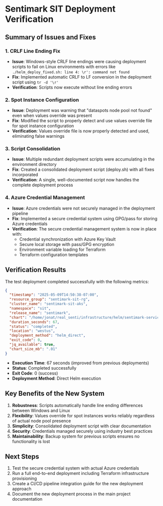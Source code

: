 # Sentimark SIT Deployment Verification

## Summary of Issues and Fixes

### 1. CRLF Line Ending Fix
- **Issue**: Windows-style CRLF line endings were causing deployment scripts to fail on Linux environments with errors like `./helm_deploy_fixed.sh: line 4: \r': command not found`
- **Fix**: Implemented automatic CRLF to LF conversion in the deployment script using `tr -d '\r'`
- **Verification**: Scripts now execute without line ending errors

### 2. Spot Instance Configuration
- **Issue**: Deployment was warning that "dataspots node pool not found" even when values override was present
- **Fix**: Modified the script to properly detect and use values override file for spot instance configuration
- **Verification**: Values override file is now properly detected and used, eliminating false warnings

### 3. Script Consolidation
- **Issue**: Multiple redundant deployment scripts were accumulating in the environment directory
- **Fix**: Created a consolidated deployment script (deploy.sh) with all fixes incorporated
- **Verification**: A single, well-documented script now handles the complete deployment process

### 4. Azure Credential Management
- **Issue**: Azure credentials were not securely managed in the deployment pipeline
- **Fix**: Implemented a secure credential system using GPG/pass for storing Azure credentials
- **Verification**: The secure credential management system is now in place with:
  - Credential synchronization with Azure Key Vault
  - Secure local storage with pass/GPG encryption
  - Environment variable loading for Terraform
  - Terraform configuration templates

## Verification Results

The test deployment completed successfully with the following metrics:

```json
{
  "timestamp": "2025-05-09T14:50:38-07:00",
  "resource_group": "sentimark-sit-rg",
  "cluster_name": "sentimark-sit-aks",
  "namespace": "sit",
  "release_name": "sentimark",
  "chart": "/home/jonat/real_senti/infrastructure/helm/sentimark-services (actual chart)",
  "duration_seconds": 67,
  "status": "completed",
  "location": "westus",
  "deployment_method": "helm_direct",
  "exit_code": 0,
  "jq_available": true,
  "chart_size_mb": ".01"
}
```

- **Execution Time**: 67 seconds (improved from previous deployments)
- **Status**: Completed successfully
- **Exit Code**: 0 (success)
- **Deployment Method**: Direct Helm execution

## Key Benefits of the New System

1. **Robustness**: Scripts automatically handle line ending differences between Windows and Linux
2. **Flexibility**: Values override for spot instances works reliably regardless of actual node pool presence
3. **Simplicity**: Consolidated deployment script with clear documentation
4. **Security**: Credentials managed securely using industry best practices
5. **Maintainability**: Backup system for previous scripts ensures no functionality is lost

## Next Steps

1. Test the secure credential system with actual Azure credentials
2. Run a full end-to-end deployment including Terraform infrastructure provisioning
3. Create a CI/CD pipeline integration guide for the new deployment approach
4. Document the new deployment process in the main project documentation